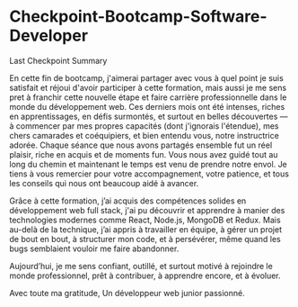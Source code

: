 # Checkpoint-Bootcamp-Software-Developer
Last Checkpoint Summary

En cette fin de bootcamp, j'aimerai partager avec vous à quel point je suis satisfait et réjoui d'avoir participer à cette formation, mais aussi je me sens pret à franchir cette nouvelle étape et faire carrière professionnelle dans le monde du développement web. Ces derniers mois ont été intenses, riches en apprentissages, en défis surmontés, et surtout en belles découvertes — à commencer par mes propres capacités (dont j'ignorais l'étendue), mes chers camarades et coéquipiers, et bien entendu vous, notre instructrice adorée. Chaque séance que nous avons partagés ensemble fut un réel plaisir, riche en acquis et de moments fun. Vous nous avez guidé tout au long du chemin et maintenant le temps est venu de prendre notre envol. Je tiens à vous remercier pour votre accompagnement, votre patience, et tous les conseils qui nous ont beaucoup aidé à avancer.

Grâce à cette formation, j’ai acquis des compétences solides en développement web full stack, j'ai pu découvrir et apprendre à manier des technologies modernes comme React, Node.js, MongoDB et Redux. Mais au-delà de la technique, j’ai appris à travailler en équipe, à gérer un projet de bout en bout, à structurer mon code, et à persévérer, même quand les bugs semblaient vouloir me faire abandonner.

Aujourd’hui, je me sens confiant, outillé, et surtout motivé à rejoindre le monde professionnel, prêt à contribuer, à apprendre encore, et à évoluer.

Avec toute ma gratitude,
Un développeur web junior passionné.
